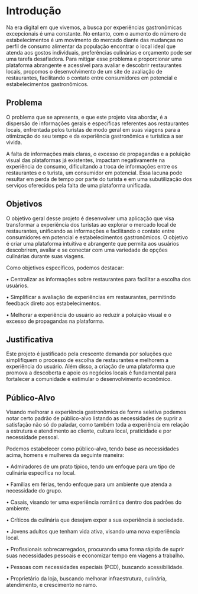 # Introdução

Na era digital em que vivemos, a busca por experiências gastronômicas excepcionais é uma constante. No entanto, com o aumento do número de estabelecimentos é um movimento do mercado diante das mudanças no perfil de consumo alimentar da população encontrar o local ideal que atenda aos gostos individuais, preferências culinárias e orçamento pode ser uma tarefa desafiadora. Para mitigar esse problema e proporcionar uma plataforma abrangente e acessível para avaliar e descobrir restaurantes locais, propomos o desenvolvimento de um site de avaliação de restaurantes, facilitando o contato entre consumidores em potencial e estabelecimentos gastronômicos.

## Problema

O problema que se apresenta, e que este projeto visa abordar, é a dispersão de informações gerais e específicas referentes aos restaurantes locais, enfrentada pelos turistas de modo geral em suas viagens para a otimização do seu tempo e da experiência gastronômica e turística a ser vivida. 

A falta de informações mais claras, o excesso de propagandas e a poluição visual das plataformas já existentes, impactam negativamente na experiência de consumo, dificultando a troca de informações entre os restaurantes e o turista, um consumidor em potencial.  Essa lacuna pode resultar em perda de tempo por parte do turista e em uma subutilização dos serviços oferecidos pela falta de uma plataforma unificada.


## Objetivos

  O objetivo geral desse projeto é desenvolver uma aplicação que visa transformar a experiência dos turistas ao explorar o mercado local de restaurantes, unificando as informações e facilitando o contato entre consumidores em potencial e estabelecimentos gastronômicos. O objetivo é criar uma plataforma intuitiva e abrangente que permita aos usuários descobrirem, avaliar e se conectar com uma variedade de opções culinárias durante suas viagens.

Como objetivos específicos, podemos destacar:

 •	 Centralizar as informações sobre restaurantes para facilitar a escolha dos usuários.

 •	 Simplificar a avaliação de experiências em restaurantes, permitindo feedback direto aos estabelecimentos.

 •	 Melhorar a experiência do usuário ao reduzir a poluição visual e o excesso de propagandas na plataforma.


## Justificativa

Este projeto é justificado pela crescente demanda por soluções que simplifiquem o processo de escolha de restaurantes e melhorem a experiência do usuário. Além disso, a criação de uma plataforma que promova a descoberta e apoie os negócios locais é fundamental para fortalecer a comunidade e estimular o desenvolvimento econômico.

## Público-Alvo

Visando melhorar a experiência gastronômica de forma seletiva podemos notar certo padrão de público-alvo listando as necessidades de suprir a satisfação não só do paladar, como também toda a experiência em relação a estrutura e atendimento ao cliente, cultura local, praticidade e por necessidade pessoal.

Podemos estabelecer como público-alvo, tendo base as necessidades acima, homens e mulheres da seguinte maneira:

 •	 Admiradores de um prato típico, tendo um enfoque para um tipo de culinária específica no local.

 •	 Famílias em férias, tendo enfoque para um ambiente que atenda a necessidade do grupo.

 •	 Casais, visando ter uma experiência romântica dentro dos padrões do ambiente.

 •	 Críticos da culinária que desejam expor a sua experiência à sociedade.

 •	 Jovens adultos que tenham vida ativa, visando uma nova experiência local.

 •	 Profissionais sobrecarregados, procurando uma forma rápida de suprir suas necessidades pessoais e economizar tempo em viagens a trabalho.

 •	 Pessoas com necessidades especiais (PCD), buscando acessibilidade.

 •	 Proprietário da loja, buscando melhorar infraestrutura, culinária, atendimento, e crescimento no ramo.


